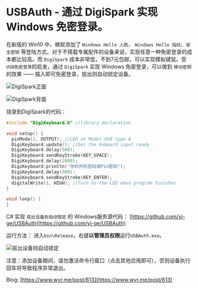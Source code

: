 # USBAuth - 通过 DigiSpark 实现 Windows 免密登录。

在新版的 Win10 中，微软添加了 `Windows Hello 人脸`、 `Windows Hello 指纹`、`安全密钥` 等登陆方式。对于不搭载专属配件的设备来说，实现任意一种免密登录的成本都比较高。而 `DigiSpark` 成本非常低，不到7元包邮，可以实现模拟键鼠。受`USB免密登录`的启发，通过 `DigiSpark` 实现 Windows 免密登录，可以做到 `移动密钥` 的效果 —— 插入即可免密登录，拔出则自动锁定设备。

![DigiSpark正面](https://cdn.wyr.me/imgs/01.jpg)

![DigiSpark背面](https://cdn.wyr.me/imgs/02.jpg)

烧录到DigiSpark的代码：
```C
#include "DigiKeyboard.h" //library declaration

void setup() {
  pinMode(1, OUTPUT); //LED on Model USB type A
  DigiKeyboard.update(); //Get the Keboard input ready
  DigiKeyboard.delay(500);
  DigiKeyboard.sendKeyStroke(KEY_SPACE);
  DigiKeyboard.delay(2000);
  DigiKeyboard.println("你的开机密码或Pin密码");
  DigiKeyboard.delay(500);
  DigiKeyboard.sendKeyStroke(KEY_ENTER);
  digitalWrite(1, HIGH); //Turn on the LED when program finishes
}

void loop() {
}
```


C# 实现 `拔出设备则自动锁定` 的 Windows服务源代码：
[https://github.com/yi-ge/USBAuth](https://github.com/yi-ge/USBAuth)

运行方法：
进入`bin\Release`，右键**以管理员权限**运行`USBAuth.exe`。

![拔出设备则自动锁定](https://cdn.wyr.me/imgs/03.jpg)

注意：添加设备期间，请勿激活命令行窗口（点击其他应用即可），否则设备执行回车将导致程序异常退出。

Blog: [https://www.wyr.me/post/613](https://www.wyr.me/post/613)

